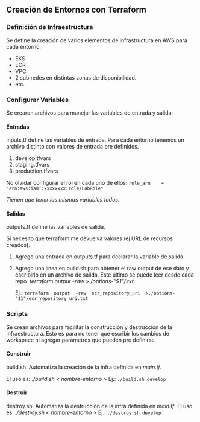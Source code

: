## Creación de Entornos con Terraform
### Definición de Infraestructura
Se define la creación de varios elementos de infrastructura en AWS para cada entorno. 

 - EKS
 - ECR
 - VPC
 - 2 sub redes en distintas zonas de disponibilidad.
 - etc.

### Configurar Variables
Se crearon archivos para manejar las variables de entrada y salida.
#### Entradas
inputs.tf define las variables de entrada.
Para cada entorno tenemos un archivo distinto con valores de entrada pre definidos.
 1. develop.tfvars 
 2. staging.tfvars 
 3. production.tfvars


No olvidar configurar el rol en cada uno de ellos: 
`role_arn    = "arn:aws:iam::xxxxxxxx:role/LabRole"`

*Tienen que tener las mismas variables todos.*

#### Salidas
outputs.tf define las variables de salida.

Si necesito que terraform me devuelva valores (ej URL de recursos creados).

 1. Agrego una entrada en outputs.tf para declarar la variable de
    salida. 
 2. Agrego una línea en build.sh para obtener el raw output de
    ese dato y escribirlo en un archivo de salida. Este último se puede
    leer desde cada repo.
    *terraform  output  -raw  <nombre-de-variable>  >./options-"$1"/<nombre-de-variable>.txt*
    
    Ej.: `terraform  output  -raw  ecr_repository_uri  >./options-"$1"/ecr_repository_uri.txt`

### Scripts
Se crean archivos para facilitar la construcción y destrucción de la infraestructura.
Esto es para no tener que escribir los cambios de workspace ni agregar parámetros que pueden pre definirse.
#### Construir
build.sh. Automatiza la creación de la infra definida en *main.tf*.

El uso es: *./build.sh < nombre-entorno >*
Ej.: `./build.sh develop`
#### Destruir
destroy.sh. Automatiza la destrucción de la infra definida en *main.tf*.
El uso es: *./destroy.sh < nombre-entorno >*
Ej.: `./destroy.sh develop`


